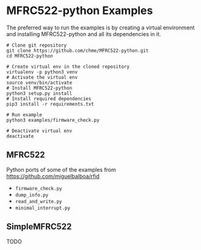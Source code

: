 # MFRC522-python Examples

The preferred way to run the examples is by creating a virtual environment and
installing MFRC522-python and all its dependencies in it.

```shell
# Clone git repository
git clone https://github.com/chme/MFRC522-python.git
cd MFRC522-python

# Create virtual env in the cloned repository
virtualenv -p python3 venv
# Activate the virtual env
source venv/bin/activate
# Install MFRC522-python
python3 setup.py install
# Install required dependencies
pip3 install -r requirements.txt

# Run example
python3 examples/firmware_check.py

# Deactivate virtual env
deactivate
```


## MFRC522
Python ports of some of the examples from https://github.com/miguelbalboa/rfid

- `firmware_check.py`
- `dump_info.py`
- `read_and_write.py`
- `minimal_interrupt.py`

## SimpleMFRC522

TODO